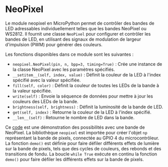 # NeoPixel

Le module neopixel en MicroPython permet de contrôler des bandes de LED adressables individuellement telles que les bandes NeoPixel ou WS2812. Il fournit une classe `NeoPixel` pour configurer et contrôler les bandes de LED, en utilisant des signaux de modulation de largeur d'impulsion (PWM) pour générer des couleurs. 

Les fonctions disponibles dans ce module sont les suivantes :

+ `neopixel.NeoPixel(pin, n, bpp=3, timing=True)` : Crée une instance de la classe NeoPixel avec les paramètres spécifiés.
+ `__setitem__(self, index, value)` : Définit la couleur de la LED à l'index spécifié avec la valeur spécifiée.
+ `fill(self, color)` : Définit la couleur de toutes les LEDs de la bande à la valeur spécifiée.
+ `write(self)` : Envoie la séquence de données pour mettre à jour les couleurs des LEDs de la bande.
+ `brightness(self, brightness)` : Définit la luminosité de la bande de LED.
+ `get(self, index)` : Retourne la couleur de la LED à l'index spécifié.
+ `__len__(self)` : Retourne le nombre de LED dans la bande.


Ce [code](pixel_color.py) est une démonstration des possibilités avec une bande de NeoPixel. La bibliothèque `neopixel` est importée pour créer l'objet `np` représentant la bande de pixels, connectée au GPIO 4 du microcontrôleur. La fonction `demo()` est définie pour faire défiler différents effets de lumière sur la bande de pixels, tels que des cycles de couleurs, des rebonds et des transitions de fondu. La boucle `while True` exécute en continu la fonction `demo()` pour faire défiler les différents effets sur la bande de pixels.